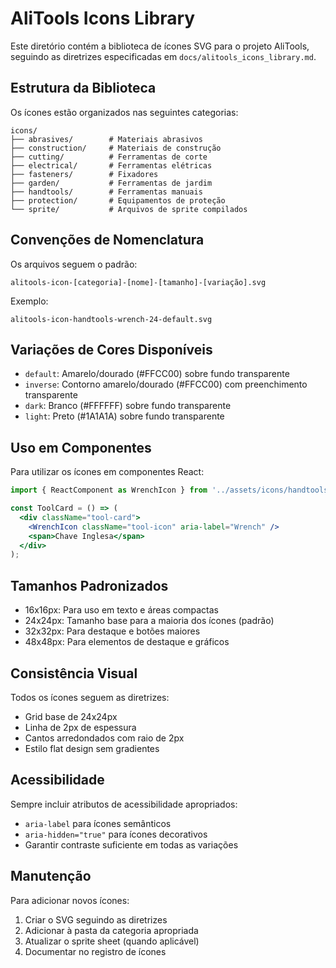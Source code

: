 # AliTools Icons Library

Este diretório contém a biblioteca de ícones SVG para o projeto AliTools, seguindo as diretrizes especificadas em `docs/alitools_icons_library.md`.

## Estrutura da Biblioteca

Os ícones estão organizados nas seguintes categorias:

```
icons/
├── abrasives/        # Materiais abrasivos
├── construction/     # Materiais de construção 
├── cutting/          # Ferramentas de corte
├── electrical/       # Ferramentas elétricas
├── fasteners/        # Fixadores
├── garden/           # Ferramentas de jardim
├── handtools/        # Ferramentas manuais
├── protection/       # Equipamentos de proteção
└── sprite/           # Arquivos de sprite compilados
```

## Convenções de Nomenclatura

Os arquivos seguem o padrão:
```
alitools-icon-[categoria]-[nome]-[tamanho]-[variação].svg
```

Exemplo:
```
alitools-icon-handtools-wrench-24-default.svg
```

## Variações de Cores Disponíveis

- `default`: Amarelo/dourado (#FFCC00) sobre fundo transparente
- `inverse`: Contorno amarelo/dourado (#FFCC00) com preenchimento transparente
- `dark`: Branco (#FFFFFF) sobre fundo transparente
- `light`: Preto (#1A1A1A) sobre fundo transparente

## Uso em Componentes

Para utilizar os ícones em componentes React:

```jsx
import { ReactComponent as WrenchIcon } from '../assets/icons/handtools/alitools-icon-handtools-wrench-24-default.svg';

const ToolCard = () => (
  <div className="tool-card">
    <WrenchIcon className="tool-icon" aria-label="Wrench" />
    <span>Chave Inglesa</span>
  </div>
);
```

## Tamanhos Padronizados

- 16x16px: Para uso em texto e áreas compactas
- 24x24px: Tamanho base para a maioria dos ícones (padrão)
- 32x32px: Para destaque e botões maiores
- 48x48px: Para elementos de destaque e gráficos

## Consistência Visual

Todos os ícones seguem as diretrizes:
- Grid base de 24x24px
- Linha de 2px de espessura
- Cantos arredondados com raio de 2px
- Estilo flat design sem gradientes

## Acessibilidade

Sempre incluir atributos de acessibilidade apropriados:
- `aria-label` para ícones semânticos
- `aria-hidden="true"` para ícones decorativos
- Garantir contraste suficiente em todas as variações

## Manutenção

Para adicionar novos ícones:
1. Criar o SVG seguindo as diretrizes
2. Adicionar à pasta da categoria apropriada
3. Atualizar o sprite sheet (quando aplicável)
4. Documentar no registro de ícones 